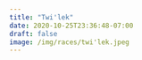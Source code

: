 ```yaml
---
title: "Twi'lek"
date: 2020-10-25T23:36:48-07:00
draft: false
image: /img/races/twi'lek.jpeg
---
```



